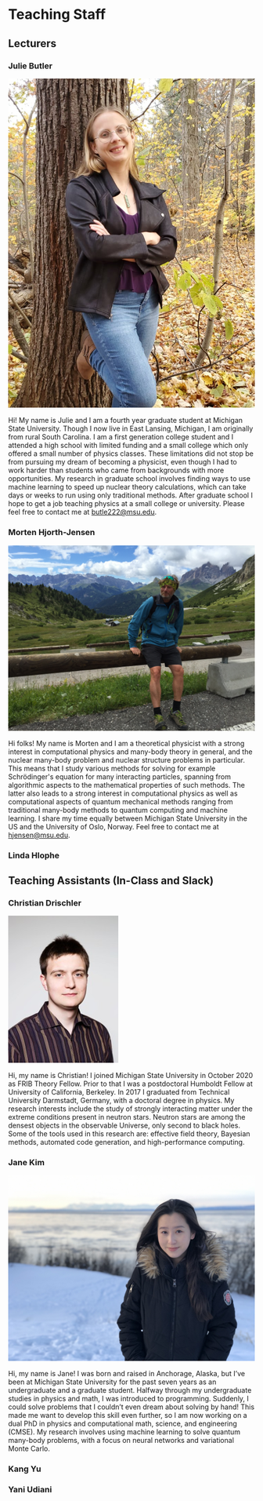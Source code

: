 # Teaching Staff

## Lecturers

### Julie Butler

![Julie](docs/src/JuliesMaterial/TeachingPics/Julie.jpg)

Hi!  My name is Julie and I am a fourth year graduate student at Michigan State University.  Though I now live in East Lansing, Michigan, I am originally from rural South Carolina.  I am a first generation college student and I attended a high school with limited funding and a small college which only offered a small number of physics classes.  These limitations did not stop be from pursuing my dream of becoming a physicist, even though I had to work harder than students who came from backgrounds with more opportunities.  My research in graduate school involves finding ways to use machine learning to speed up nuclear theory calculations, which can take days or weeks to run using only traditional methods.  After graduate school I hope to get a job teaching physics at a small college or university. Please feel free to contact me at butle222@msu.edu.


### Morten Hjorth-Jensen
![Morten](docs/src/MortensMaterial/TeachingPics/Morten.jpg)

Hi folks! My name is Morten and I am a theoretical physicist with a strong interest in computational physics and many-body theory in general, and the nuclear many-body problem and nuclear structure problems in particular. This means that I study various methods for solving for example Schrödinger's equation for many interacting particles, spanning from algorithmic aspects to the mathematical properties of such methods. The latter also leads to a strong interest in computational physics as well as computational aspects of quantum mechanical methods ranging from traditional many-body methods to quantum computing and machine learning. I share my time equally between Michigan State University in the US and the University of Oslo, Norway. Feel free to contact me at hjensen@msu.edu.

### Linda Hlophe


## Teaching Assistants (In-Class and Slack)

### Christian Drischler

![Christian](docs/src/JuliesMaterial/TeachingPics/Christian.jpg)

Hi, my name is Christian! I joined Michigan State University in October 2020 as FRIB Theory Fellow. Prior to that I was a postdoctoral Humboldt Fellow at University of California,
Berkeley. In 2017 I graduated from Technical University Darmstadt, Germany, with a doctoral degree in physics. My research interests include the study of strongly interacting matter under the extreme conditions present in neutron stars. Neutron stars are among the densest objects in the observable Universe, only second to black holes. Some of the tools used in this research are: effective field theory, Bayesian methods, automated code generation, and high-performance computing.

### Jane Kim

![Jane](docs/src/JuliesMaterial/TeachingPics/Jane.JPG)

Hi, my name is Jane! I was born and raised in Anchorage, Alaska, but I’ve been at Michigan State University for the past seven years as an undergraduate and a graduate student. Halfway through my undergraduate studies in physics and math, I was introduced to programming. Suddenly, I could solve problems that I couldn’t even dream about solving by hand! This made me want to develop this skill even further, so I am now working on a dual PhD in physics and computational math, science, and engineering (CMSE). My research involves using machine learning to solve quantum many-body problems, with a focus on neural networks and variational Monte Carlo.

### Kang Yu
### Yani Udiani
